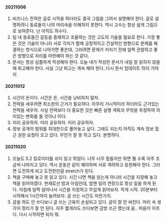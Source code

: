 #### 20211006
1. 비즈니스 전략은 글로 시작을 하더라도 결국 그림을 그려서 설명해야 한다. 글로 설명하려니 동료들이 나의 머리속을 이해하지 못한다. 역시 고수는 항상 쉽게 그림으로 보여준다. 난 아직도 하수다. 
2. 팀 내 동료들간 갈등을 중재하고 조율하는 것은 고도의 기술을 필요로 한다. 가장 좋은 것은 기술이 아니라 서로 각자가 함께 긍정적이고 건설적인 방향으로 문제를 해결하는 방식으로 나아가면 좋은데, 그러려면 문제가 커지기 전에 일찍 관찰하고 좋은 방향으로 자리를 마련해야 하는 것 같다. 
3. 문서는 항상 심플하게 작성해야 한다. 오늘 내가 작성한 문서가 내일 잘 읽히지 않을 때 퇴고해야 한다. 사실 그냥 퇴고는 계속 해야 한다..다시 문서 업데이트 하러 가야지

#### 20211012
1. 시간이 돈이다. 시간은 돈. 시간을 낭비하지 말자. 
2. 전략을 세우려면 최소한의 근거가 필요하다. 아무리 거시적이라 하더라도 근거있는 전략을 세우자. 사실 전략보다 더 중요한 것은 빠른 실행 계획괴 무엇을 측정하여 의미있는 변화를 둘 것이냐 이다. 
3. 미리 공유하자. 미리 공유하자. 미리 공유하자. 
4. 정보 공개의 범위를 최대한으로 풀어놓고 싶다. 그래도 되는지 아직도 계속 정보 접근 권한 요청이 오고 있다. 무언가 잘 못 하고 있다. 분명하다. 

#### 20211020
1. 오늘도 5.2 킬로미터를 쉬지 않고 뛰었다. 너무 너무 힘들지만 뛰면 뛸 수록 아주 조금씩 나아지고 있다. 역시 운동은 같이 해야하며 서로 격려하고 응원해야 한다. 그러면 도전하게 되고 도전한만큼 stretch가 된다. 
2. 책을 구매해 놓고 못 읽고 있다. 시간 나면 책을 읽는게 아니라 시간을 지정해 놓고 책을 읽어야겠다. 현재로선 밤과 아침인데, 밤엔 일의 연장으로 항상 일을 하게 된다. 아침에 일찍 일어나서 시간을 지정하고 무섭게 읽어보자. 작게 시작. 20분부터 시작해서 1시간까지 늘려보자. 글 쓰는 시간도 마찬가지. 
3. 글을 하도 안 쓰다보니 글 쓰는 근육이 손실되고 있다. 글이 잘 안 써진다. 머리 속 생각이 정리가 잘 안 된다. 자주 짧게라도 쓰다보면 금방 쓰곤 했는데 음.. 마음이 아프다. 다시 시작하면 되지 뭐. 
